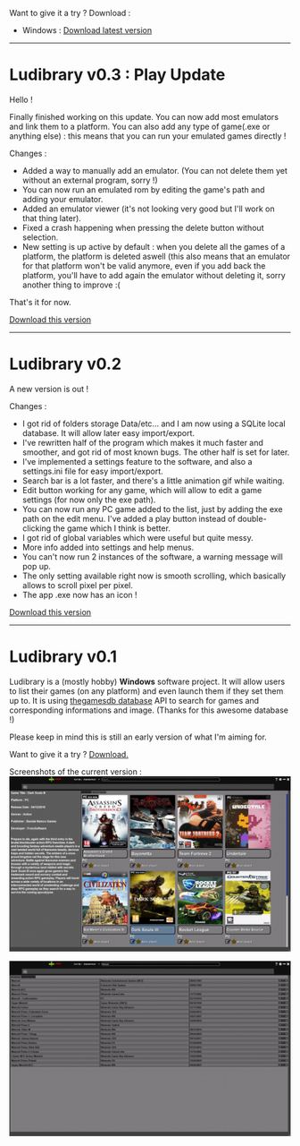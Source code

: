Want to give it a try ?
Download :
- Windows : [Download latest version](https://github.com/Roukira/Ludibrary/raw/master/Ludibrary%20v0.3.zip)

________________________________________________________________________________________________________________________________________

# Ludibrary v0.3 : Play Update

Hello !

Finally finished working on this update. You can now add most emulators and link them to a platform. 
You can also add any type of game(.exe or anything else) : this means that you can run your emulated games directly !

Changes :
- Added a way to manually add an emulator. (You can not delete them yet without an external program, sorry !)
- You can now run an emulated rom by editing the game's path and adding your emulator.
- Added an emulator viewer (it's not looking very good but I'll work on that thing later).
- Fixed a crash happening when pressing the delete button without selection.
- New setting is up active by default : when you delete all the games of a platform, the platform is deleted aswell (this also means that an emulator for that platform won't be valid anymore, even if you add back the platform, you'll have to add again the emulator without deleting it, sorry another thing to improve :(

That's it for now.

[Download this version](https://github.com/Roukira/Ludibrary/raw/master/Ludibrary%20v0.3.zip)

________________________________________________________________________________________________________________________________________

# Ludibrary v0.2

A new version is out !

Changes : 
- I got rid of folders storage Data/etc... and I am now using a SQLite local database. It will allow later easy import/export.
- I've rewritten half of the program which makes it much faster and smoother, and got rid of most known bugs. The other half is set for later.
- I've implemented a settings feature to the software, and also a settings.ini file for easy import/export.
- Search bar is a lot faster, and there's a little animation gif while waiting.
- Edit button working for any game, which will allow to edit a game settings (for now only the exe path).
- You can now run any PC game added to the list, just by adding the exe path on the edit menu.
I've added a play button instead of double-clicking the game which I think is better.
- I got rid of global variables which were useful but quite messy. 
- More info added into settings and help menus.
- You can't now run 2 instances of the software, a warning message will pop up.
- The only setting available right now is smooth scrolling, which basically allows to scroll pixel per pixel.
- The app .exe now has an icon !

[Download this version](https://github.com/Roukira/Ludibrary/raw/master/Ludibrary%20v0.2.zip)

________________________________________________________________________________________________________________________________________

# Ludibrary v0.1
Ludibrary is a (mostly hobby) **Windows** software project. It will allow users to list their games (on any platform)
and even launch them if they set them up to. It is using [thegamesdb database](http://www.thegamesdb.net) API to search for games and corresponding informations and image. (Thanks for this awesome database !)

Please keep in mind this is still an early version of what I'm aiming for.

Want to give it a try ? [Download.](https://github.com/Roukira/Ludibrary/raw/master/Ludibrary%20v0.1.zip)

Screenshots of the current version :
![Main Menu listing all games](https://raw.githubusercontent.com/Roukira/Ludibrary/master/screenshot1.png?raw=true)

![Search for games](https://raw.githubusercontent.com/Roukira/Ludibrary/master/screenshot2.png?raw=true)



